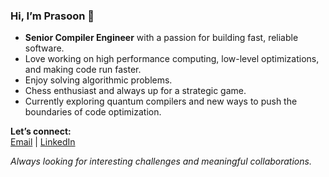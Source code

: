### Hi, I’m Prasoon 👋

- **Senior Compiler Engineer** with a passion for building fast, reliable software.
- Love working on high performance computing, low-level optimizations, and making code run faster.
- Enjoy solving algorithmic problems.
- Chess enthusiast and always up for a strategic game.
- Currently exploring quantum compilers and new ways to push the boundaries of code optimization.

**Let’s connect:**  
[Email](mailto:prasoon@cse.iitm.ac.in) | [LinkedIn](https://www.linkedin.com/in/mishra-prasoon/)

*Always looking for interesting challenges and meaningful collaborations.*
